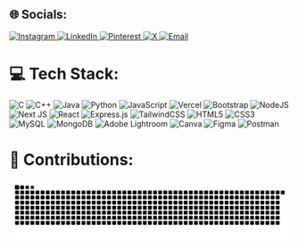 ## 🌐 Socials:
<p align="left">
  <a href="https://instagram.com/evitabarboza" target="_blank" rel="noreferrer">
    <img src="https://img.shields.io/badge/Instagram-%23E4405F.svg?style=for-the-badge&logo=Instagram&logoColor=white" alt="Instagram" />
  </a>
  <a href="https://linkedin.com/in/evitabarboza" target="_blank" rel="noreferrer">
    <img src="https://img.shields.io/badge/LinkedIn-%230077B5.svg?style=for-the-badge&logo=LinkedIn&logoColor=white" alt="LinkedIn" />
  </a>
  <a href="https://pinterest.com/evitabarboza" target="_blank" rel="noreferrer">
    <img src="https://img.shields.io/badge/Pinterest-%23E60023.svg?style=for-the-badge&logo=Pinterest&logoColor=white" alt="Pinterest" />
  </a>
  <a href="https://x.com/barbozaevita" target="_blank" rel="noreferrer">
    <img src="https://img.shields.io/badge/X-black.svg?style=for-the-badge&logo=X&logoColor=white" alt="X" />
  </a>
  <a href="mailto:evitabarboza195@gmail.com" target="_blank" rel="noreferrer">
    <img src="https://img.shields.io/badge/Email-D14836?style=for-the-badge&logo=gmail&logoColor=white" alt="Email" />
  </a>
</p>

# 💻 Tech Stack:
![C](https://img.shields.io/badge/c-%2300599C.svg?style=for-the-badge&logo=c&logoColor=white&height=20) 
![C++](https://img.shields.io/badge/c++-%2300599C.svg?style=for-the-badge&logo=c%2B%2B&logoColor=white&height=20) 
![Java](https://img.shields.io/badge/java-%23ED8B00.svg?style=for-the-badge&logo=openjdk&logoColor=white&height=20) 
![Python](https://img.shields.io/badge/python-3670A0?style=for-the-badge&logo=python&logoColor=ffdd54&height=20) 
![JavaScript](https://img.shields.io/badge/javascript-%23323330.svg?style=for-the-badge&logo=javascript&logoColor=%23F7DF1E&height=20) 
![Vercel](https://img.shields.io/badge/vercel-%23000000.svg?style=for-the-badge&logo=vercel&logoColor=white&height=20) 
![Bootstrap](https://img.shields.io/badge/bootstrap-%238511FA.svg?style=for-the-badge&logo=bootstrap&logoColor=white&height=20) 
![NodeJS](https://img.shields.io/badge/node.js-6DA55F?style=for-the-badge&logo=node.js&logoColor=white&height=20) 
![Next JS](https://img.shields.io/badge/Next-black?style=for-the-badge&logo=next.js&logoColor=white&height=20) 
![React](https://img.shields.io/badge/react-%2320232a.svg?style=for-the-badge&logo=react&logoColor=%2361DAFB&height=20) 
![Express.js](https://img.shields.io/badge/express.js-%23404d59.svg?style=for-the-badge&logo=express&logoColor=%2361DAFB&height=20) 
![TailwindCSS](https://img.shields.io/badge/tailwindcss-%2338B2AC.svg?style=for-the-badge&logo=tailwind-css&logoColor=white&height=20) 
![HTML5](https://img.shields.io/badge/html5-%23E34F26.svg?style=for-the-badge&logo=html5&logoColor=white&height=20) 
![CSS3](https://img.shields.io/badge/css3-%231572B6.svg?style=for-the-badge&logo=css3&logoColor=white&height=20) 
![MySQL](https://img.shields.io/badge/mysql-4479A1.svg?style=for-the-badge&logo=mysql&logoColor=white&height=20) 
![MongoDB](https://img.shields.io/badge/MongoDB-%234ea94b.svg?style=for-the-badge&logo=mongodb&logoColor=white&height=20) 
![Adobe Lightroom](https://img.shields.io/badge/Adobe%20Lightroom-31A8FF.svg?style=for-the-badge&logo=Adobe%20Lightroom&logoColor=white&height=20) 
![Canva](https://img.shields.io/badge/Canva-%2300C4CC.svg?style=for-the-badge&logo=Canva&logoColor=white&height=20) 
![Figma](https://img.shields.io/badge/figma-%23F24E1E.svg?style=for-the-badge&logo=figma&logoColor=white&height=20) 
![Postman](https://img.shields.io/badge/Postman-FF6C37?style=for-the-badge&logo=postman&logoColor=white&height=20)


# 🌱  Contributions:
![snake gif](https://github.com/evitabarboza/evitabarboza/blob/output/github-snake-dark.svg)



